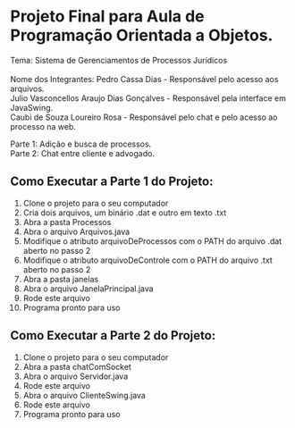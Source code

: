 <h1> Projeto Final para Aula de Programação Orientada a Objetos. </h1>
 
<p>Tema: Sistema de Gerenciamentos de Processos Jurídicos <br><br>
Nome dos Integrantes: Pedro Cassa Dias - Responsável pelo acesso aos arquivos. <br> Julio Vasconcellos Araujo Dias Gonçalves - Responsável pela interface em JavaSwing. <br> Caubi de Souza Loureiro Rosa - Responsável pelo chat e pelo acesso ao processo na web.
</p>

<p>Parte 1: Adição e busca de processos.<br>
Parte 2: Chat entre cliente e advogado.
</p>

<h2>Como Executar a Parte 1 do Projeto:</h2>
  <ol>
    <li>Clone o projeto para o seu computador</li>
    <li>Cria dois arquivos, um binário .dat e outro em texto .txt</li>
    <li>Abra a pasta Processos</li>
    <li>Abra o arquivo Arquivos.java</li>
    <li>Modifique o atributo arquivoDeProcessos com o PATH do arquivo .dat aberto no passo 2</li>
    <li>Modifique o atributo arquivoDeControle com o PATH do arquivo .txt aberto no passo 2</li>
    <li>Abra a pasta janelas</li>
    <li>Abra o arquivo JanelaPrincipal.java</li>
    <li>Rode este arquivo</li>
    <li>Programa pronto para uso</li>
  </ol>
<h2>Como Executar a Parte 2 do Projeto:</h2>
  <ol>
    <li>Clone o projeto para o seu computador</li>
    <li>Abra a pasta chatComSocket</li>
    <li>Abra o arquivo Servidor.java</li>
    <li>Rode este arquivo</li>
    <li>Abra o arquivo ClienteSwing.java</li>
    <li>Rode este arquivo</li>
    <li>Programa pronto para uso</li>
  </ol>
